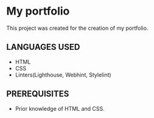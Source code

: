 # My portfolio
This project was created for the creation of my portfolio.

## LANGUAGES USED
- HTML
- CSS
- Linters(Lighthouse, Webhint, Stylelint)

## PREREQUISITES
- Prior knowledge of HTML and CSS.


